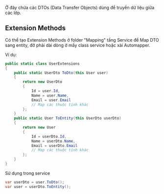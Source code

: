 ﻿Ở đây chứa các DTOs (Data Transfer Objects) dùng để truyền dữ liệu giữa các lớp.


## Extension Methods
Có thể tạo Extension Methods ở folder "Mapping" tầng Service để Map DTO sang entity, đỡ phải dài dòng ở mấy class service hoặc xài Automapper.

Ví dụ:
```csharp
public static class UserExtensions
{
	public static UserDto ToDto(this User user)
	{
		return new UserDto
		{
			Id = user.Id,
			Name = user.Name,
			Email = user.Email
			// Map các thuộc tính khác
		};
	}
	public static User ToEntity(this UserDto userDto)
	{
		return new User
		{
			Id = userDto.Id,
			Name = userDto.Name,
			Email = userDto.Email
			// Map các thuộc tính khác
		};
	}
}
```
Sử dụng trong service
``` csharp
var userDto = user.ToDto();
var user = userDto.ToEntity();
```

